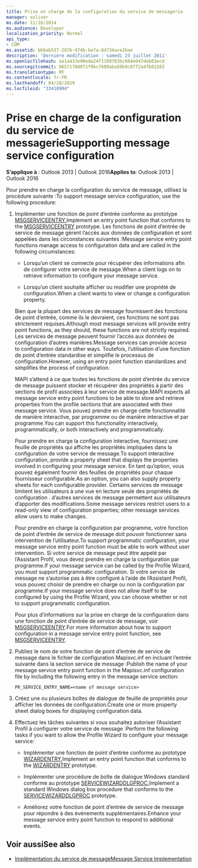 ```yaml
---
title: Prise en charge de la configuration du service de messagerie
manager: soliver
ms.date: 11/16/2014
ms.audience: Developer
localization_priority: Normal
api_type:
- COM
ms.assetid: bb6ab537-2876-474b-be7a-84734ace2bae
description: 'Derniére modification : samedi 23 juillet 2011'
ms.openlocfilehash: aa1a433e90eda24f1199783bc604e047deb03ecd
ms.sourcegitcommit: 8657170d071f9bcf680aba50b9c07f2a4fb82283
ms.translationtype: MT
ms.contentlocale: fr-FR
ms.lasthandoff: 04/28/2019
ms.locfileid: "33418994"
---
```

# <a name="supporting-message-service-configuration"></a><span data-ttu-id="bf883-103">Prise en charge de la configuration du service de messagerie</span><span class="sxs-lookup"><span data-stu-id="bf883-103">Supporting message service configuration</span></span>
  
<span data-ttu-id="bf883-104">**S’applique à** : Outlook 2013 | Outlook 2016</span><span class="sxs-lookup"><span data-stu-id="bf883-104">**Applies to**: Outlook 2013 | Outlook 2016</span></span> 
  
<span data-ttu-id="bf883-105">Pour prendre en charge la configuration du service de message, utilisez la procédure suivante :</span><span class="sxs-lookup"><span data-stu-id="bf883-105">To support message service configuration, use the following procedure:</span></span>
  
1. <span data-ttu-id="bf883-106">Implémenter une fonction de point d’entrée conforme au prototype [MSGSERVICEENTRY.](msgserviceentry.md)</span><span class="sxs-lookup"><span data-stu-id="bf883-106">Implement an entry point function that conforms to the [MSGSERVICEENTRY](msgserviceentry.md) prototype.</span></span> <span data-ttu-id="bf883-107">Les fonctions de point d’entrée de service de message gèrent l’accès aux données de configuration et sont appelées dans les circonstances suivantes :</span><span class="sxs-lookup"><span data-stu-id="bf883-107">Message service entry point functions manage access to configuration data and are called in the following circumstances:</span></span> 
    
   - <span data-ttu-id="bf883-108">Lorsqu’un client se connecte pour récupérer des informations afin de configurer votre service de message.</span><span class="sxs-lookup"><span data-stu-id="bf883-108">When a client logs on to retrieve information to configure your message service.</span></span>
    
   - <span data-ttu-id="bf883-109">Lorsqu’un client souhaite afficher ou modifier une propriété de configuration.</span><span class="sxs-lookup"><span data-stu-id="bf883-109">When a client wants to view or change a configuration property.</span></span> 
    
   <span data-ttu-id="bf883-110">Bien que la plupart des services de message fournissent des fonctions de point d’entrée, comme ils le devraient, ces fonctions ne sont pas strictement requises.</span><span class="sxs-lookup"><span data-stu-id="bf883-110">Although most message services will provide entry point functions, as they should, these functions are not strictly required.</span></span> <span data-ttu-id="bf883-111">Les services de message peuvent fournir l’accès aux données de configuration d’autres manières.</span><span class="sxs-lookup"><span data-stu-id="bf883-111">Message services can provide access to configuration data in other ways.</span></span> <span data-ttu-id="bf883-112">Toutefois, l’utilisation d’une fonction de point d’entrée standardise et simplifie le processus de configuration.</span><span class="sxs-lookup"><span data-stu-id="bf883-112">However, using an entry point function standardizes and simplifies the process of configuration.</span></span>
    
   <span data-ttu-id="bf883-113">MAPI s’attend à ce que toutes les fonctions de point d’entrée du service de message puissent stocker et récupérer des propriétés à partir des sections de profil associées à leur service de message.</span><span class="sxs-lookup"><span data-stu-id="bf883-113">MAPI expects all message service entry point functions to be able to store and retrieve properties from the profile sections that are associated with their message service.</span></span> <span data-ttu-id="bf883-114">Vous pouvez prendre en charge cette fonctionnalité de manière interactive, par programme ou de manière interactive et par programme.</span><span class="sxs-lookup"><span data-stu-id="bf883-114">You can support this functionality interactively, programmatically, or both interactively and programmatically.</span></span>
    
   <span data-ttu-id="bf883-115">Pour prendre en charge la configuration interactive, fournissez une feuille de propriétés qui affiche les propriétés impliquées dans la configuration de votre service de message.</span><span class="sxs-lookup"><span data-stu-id="bf883-115">To support interactive configuration, provide a property sheet that displays the properties involved in configuring your message service.</span></span> <span data-ttu-id="bf883-116">En tant qu’option, vous pouvez également fournir des feuilles de propriétés pour chaque fournisseur configurable.</span><span class="sxs-lookup"><span data-stu-id="bf883-116">As an option, you can also supply property sheets for each configurable provider.</span></span> <span data-ttu-id="bf883-117">Certains services de message limitent les utilisateurs à une vue en lecture seule des propriétés de configuration . d’autres services de message permettent aux utilisateurs d’apporter des modifications.</span><span class="sxs-lookup"><span data-stu-id="bf883-117">Some message services restrict users to a read-only view of configuration properties; other message services allow users to make changes.</span></span>
    
   <span data-ttu-id="bf883-118">Pour prendre en charge la configuration par programme, votre fonction de point d’entrée de service de message doit pouvoir fonctionner sans intervention de l’utilisateur.</span><span class="sxs-lookup"><span data-stu-id="bf883-118">To support programmatic configuration, your message service entry point function must be able to work without user intervention.</span></span> <span data-ttu-id="bf883-119">Si votre service de message peut être appelé par l’Assistant Profil, vous devez prendre en charge la configuration par programme.</span><span class="sxs-lookup"><span data-stu-id="bf883-119">If your message service can be called by the Profile Wizard, you must support programmatic configuration.</span></span> <span data-ttu-id="bf883-120">Si votre service de message ne s’autorise pas à être configuré à l’aide de l’Assistant Profil, vous pouvez choisir de prendre en charge ou non la configuration par programme.</span><span class="sxs-lookup"><span data-stu-id="bf883-120">If your message service does not allow itself to be configured by using the Profile Wizard, you can choose whether or not to support programmatic configuration.</span></span>
    
   <span data-ttu-id="bf883-121">Pour plus d’informations sur la prise en charge de la configuration dans une fonction de point d’entrée de service de message, voir [MSGSERVICEENTRY](msgserviceentry.md).</span><span class="sxs-lookup"><span data-stu-id="bf883-121">For more information about how to support configuration in a message service entry point function, see [MSGSERVICEENTRY](msgserviceentry.md).</span></span>
    
2. <span data-ttu-id="bf883-122">Publiez le nom de votre fonction de point d’entrée de service de message dans le fichier de configuration Mapisvc.inf en incluant l’entrée suivante dans la section service de message :</span><span class="sxs-lookup"><span data-stu-id="bf883-122">Publish the name of your message service entry point function in the Mapisvc.inf configuration file by including the following entry in the message service section:</span></span>
    
   `PR_SERVICE_ENTRY_NAME=<name of message service>`
    
3. <span data-ttu-id="bf883-123">Créez une ou plusieurs boîtes de dialogue de feuille de propriétés pour afficher les données de configuration.</span><span class="sxs-lookup"><span data-stu-id="bf883-123">Create one or more property sheet dialog boxes for displaying configuration data.</span></span>
    
4. <span data-ttu-id="bf883-124">Effectuez les tâches suivantes si vous souhaitez autoriser l’Assistant Profil à configurer votre service de message :</span><span class="sxs-lookup"><span data-stu-id="bf883-124">Perform the following tasks if you want to allow the Profile Wizard to configure your message service:</span></span>
    
   - <span data-ttu-id="bf883-125">Implémenter une fonction de point d’entrée conforme au prototype [WIZARDENTRY.](wizardentry.md)</span><span class="sxs-lookup"><span data-stu-id="bf883-125">Implement an entry point function that conforms to the [WIZARDENTRY](wizardentry.md) prototype.</span></span> 
    
   - <span data-ttu-id="bf883-126">Implémenter une procédure de boîte de dialogue Windows standard conforme au prototype [SERVICEWIZARDDLGPROC.](servicewizarddlgproc.md)</span><span class="sxs-lookup"><span data-stu-id="bf883-126">Implement a standard Windows dialog box procedure that conforms to the [SERVICEWIZARDDLGPROC](servicewizarddlgproc.md) prototype.</span></span> 
    
   - <span data-ttu-id="bf883-127">Améliorez votre fonction de point d’entrée de service de message pour répondre à des événements supplémentaires.</span><span class="sxs-lookup"><span data-stu-id="bf883-127">Enhance your message service entry point function to respond to additional events.</span></span>
    
## <a name="see-also"></a><span data-ttu-id="bf883-128">Voir aussi</span><span class="sxs-lookup"><span data-stu-id="bf883-128">See also</span></span>

- [<span data-ttu-id="bf883-129">Implémentation du service de message</span><span class="sxs-lookup"><span data-stu-id="bf883-129">Message Service Implementation</span></span>](message-service-implementation.md)

